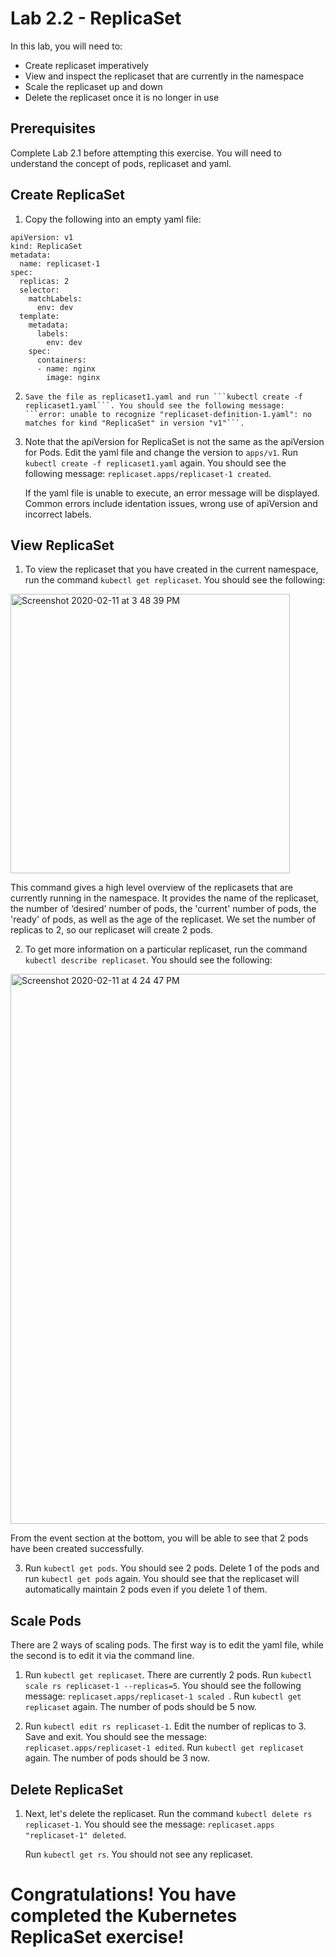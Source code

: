 # Lab 2.2 - ReplicaSet  

In this lab, you will need to:
* Create replicaset imperatively 
* View and inspect the replicaset that are currently in the namespace 
* Scale the replicaset up and down 
* Delete the replicaset once it is no longer in use
 
 
## Prerequisites  

Complete Lab 2.1 before attempting this exercise. You will need to understand the concept of pods, replicaset and yaml. 

## Create ReplicaSet 


1. Copy the following into an empty yaml file:  

```
apiVersion: v1
kind: ReplicaSet
metadata:
  name: replicaset-1
spec:
  replicas: 2
  selector:
    matchLabels:
      env: dev
  template:
    metadata:
      labels:
        env: dev
    spec:
      containers:
      - name: nginx
        image: nginx 
```
   

   
2.     Save the file as replicaset1.yaml and run ```kubectl create -f replicaset1.yaml```. You should see the following message: ```error: unable to recognize "replicaset-definition-1.yaml": no matches for kind "ReplicaSet" in version "v1"```.

2.  Note that the apiVersion for ReplicaSet is not the same as the apiVersion for Pods. Edit the yaml file and change the version to ```apps/v1```. Run ```kubectl create -f replicaset1.yaml``` again. You should see the following message: ```replicaset.apps/replicaset-1 created```. 

    If the yaml file is unable to execute, an error message will be displayed. Common errors include identation issues, wrong use of apiVersion and incorrect labels. 


## View ReplicaSet 
1. To view the replicaset that you have created in the current namespace, run the command ```kubectl get replicaset```. You should see the following: 
 
<img width="447" alt="Screenshot 2020-02-11 at 3 48 39 PM" src="https://user-images.githubusercontent.com/60460833/74218848-09461b80-4ce6-11ea-857e-0f19f5802f9d.png">
   

   This command gives a high level overview of the replicasets that are currently running in the namespace. It provides the name of the replicaset, the number of ‘desired’ number of pods, the 'current' number of pods, the 'ready' of pods, as well as the age of the replicaset. We set the number of replicas to 2, so our replicaset will create 2 pods. 

2. To get more information on a particular replicaset, run the command ```kubectl describe replicaset```. You should see the following: 

<img width="880" alt="Screenshot 2020-02-11 at 4 24 47 PM" src="https://user-images.githubusercontent.com/60460833/74220627-0a2d7c00-4ceb-11ea-8fda-7675a92e4e64.png">

From the event section at the bottom, you will be able to see that 2 pods have been created successfully. 

3. Run ```kubectl get pods```. You should see 2 pods. Delete 1 of the pods and run ```kubectl get pods``` again. You should see that the replicaset will automatically maintain 2 pods even if you delete 1 of them.
 
## Scale Pods 

There are 2 ways of scaling pods. The first way is to edit the yaml file, while the second is to edit it via the command line. 

1. Run ```kubectl get replicaset```. There are currently 2 pods. Run ```kubectl scale rs replicaset-1 --replicas=5```. You should see the following message: ```replicaset.apps/replicaset-1 scaled ```. Run ```kubectl get replicaset``` again. The number of pods should be 5 now. 

2. Run ```kubectl edit rs replicaset-1```. Edit the number of replicas to 3. Save and exit. You should see the message: ```replicaset.apps/replicaset-1 edited```. Run ```kubectl get replicaset``` again. The number of pods should be 3 now. 
 
## Delete ReplicaSet

1. Next, let's delete the replicaset. Run the command ```kubectl delete rs replicaset-1```. You should see the message: ```replicaset.apps "replicaset-1" deleted```.
 

   Run ```kubectl get rs```. You should not see any replicaset. 


# Congratulations! You have completed the Kubernetes ReplicaSet exercise!
